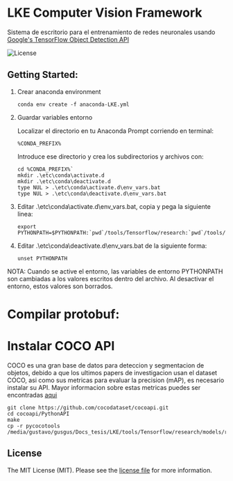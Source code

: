 # LKE Computer Vision Framework

Sistema de escritorio para el entrenamiento de redes neuronales usando [Google's TensorFlow Object Detection API](https://github.com/tensorflow/models/tree/master/research/object_detection)

![License](http://img.shields.io/:license-mit-blue.svg)

## Getting Started:
1. Crear anaconda environment

	`conda env create -f anaconda-LKE.yml`

2. Guardar variables entorno

	Localizar el directorio en tu Anaconda Prompt corriendo en terminal:
	
	`%CONDA_PREFIX%`
	
	Introduce ese directorio y crea los subdirectorios y archivos con:
	```
	cd %CONDA_PREFIX%`
	mkdir .\etc\conda\activate.d
	mkdir .\etc\conda\deactivate.d
	type NUL > .\etc\conda\activate.d\env_vars.bat
	type NUL > .\etc\conda\deactivate.d\env_vars.bat
	```

3. Editar .\etc\conda\activate.d\env_vars.bat, copia y pega la siguiente linea:
	```
	export PYTHONPATH=$PYTHONPATH:`pwd`/tools/Tensorflow/research:`pwd`/tools/Tensorflow/research/slim
	```
4. Editar .\etc\conda\deactivate.d\env_vars.bat de la siguiente forma:
	```
	unset PYTHONPATH
	```

NOTA: 
Cuando se active el entorno, las variables de entorno PYTHONPATH son cambiadas a los valores escritos dentro del archivo. Al desactivar el entorno, estos valores son borrados.

# Compilar protobuf:



# Instalar COCO API

COCO es una gran base de datos para deteccion y segmentacion de objetos, debido a que los ultimos papers de investigacion usan el dataset COCO, 
asi como sus metricas para evaluar la precision (mAP), es necesario instalar su API. 
Mayor informacion sobre estas metricas puedes ser encontradas [aqui](https://medium.com/@timothycarlen/understanding-the-map-evaluation-metric-for-object-detection-a07fe6962cf3)

	git clone https://github.com/cocodataset/cocoapi.git
	cd cocoapi/PythonAPI
	make
	cp -r pycocotools /media/gustavo/gusgus/Docs_tesis/LKE/tools/Tensorflow/research/models/research/


## License

The MIT License (MIT). Please see the [license file](LICENSE) for more information.

